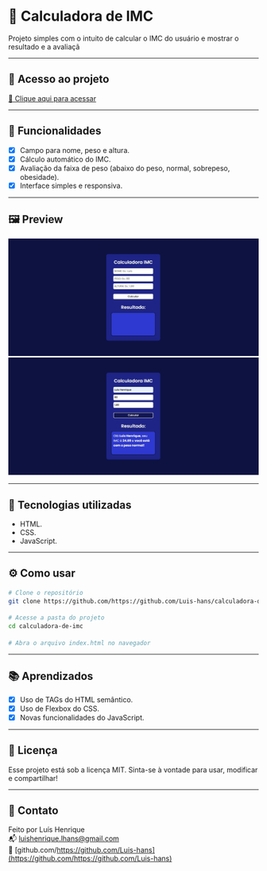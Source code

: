 # 📌 Calculadora de IMC

Projeto simples com o intuito de calcular o IMC do usuário e mostrar o resultado e a avaliaçã

---

## 🔗 Acesso ao projeto

[🔗 Clique aqui para acessar](https://luis-hans.github.io/CalculadoraIMC/o.)

---

## 🎯 Funcionalidades

- [x] Campo para nome, peso e altura.
- [x] Cálculo automático do IMC.
- [x] Avaliação da faixa de peso (abaixo do peso, normal, sobrepeso, obesidade).
- [x] Interface simples e responsiva.

---

## 🖼️ Preview

![Screenshot do projeto](screenshot.jpg)
![Screenshot do projeto](screenshot0.jpg)

---

## 🚀 Tecnologias utilizadas

- HTML.
- CSS.
- JavaScript.

---

## ⚙️ Como usar

```bash
# Clone o repositório
git clone https://github.com/https://github.com/Luis-hans/calculadora-de-imc.git

# Acesse a pasta do projeto
cd calculadora-de-imc

# Abra o arquivo index.html no navegador
```

---

## 📚 Aprendizados

- [x] Uso de TAGs do HTML semântico.
- [x] Uso de Flexbox do CSS.
- [x] Novas funcionalidades do JavaScript.

---

## 🧾 Licença

Esse projeto está sob a licença MIT. Sinta-se à vontade para usar, modificar e compartilhar!

---

## 🤝 Contato

Feito por Luís Henrique  
📬 luishenrique.lhans@gmail.com  
🐙 [github.com/https://github.com/Luis-hans](https://github.com/https://github.com/Luis-hans)
